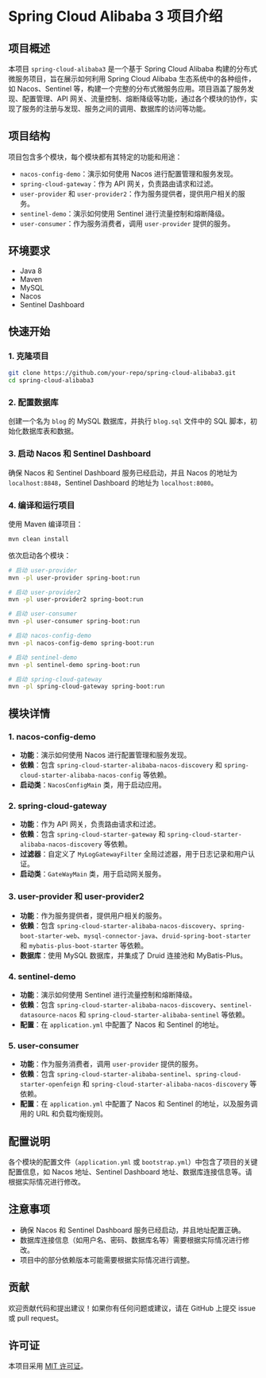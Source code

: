 # Spring Cloud Alibaba 3 项目介绍

## 项目概述
本项目 `spring-cloud-alibaba3` 是一个基于 Spring Cloud Alibaba 构建的分布式微服务项目，旨在展示如何利用 Spring Cloud Alibaba 生态系统中的各种组件，如 Nacos、Sentinel 等，构建一个完整的分布式微服务应用。项目涵盖了服务发现、配置管理、API 网关、流量控制、熔断降级等功能，通过各个模块的协作，实现了服务的注册与发现、服务之间的调用、数据库的访问等功能。

## 项目结构
项目包含多个模块，每个模块都有其特定的功能和用途：
- `nacos-config-demo`：演示如何使用 Nacos 进行配置管理和服务发现。
- `spring-cloud-gateway`：作为 API 网关，负责路由请求和过滤。
- `user-provider` 和 `user-provider2`：作为服务提供者，提供用户相关的服务。
- `sentinel-demo`：演示如何使用 Sentinel 进行流量控制和熔断降级。
- `user-consumer`：作为服务消费者，调用 `user-provider` 提供的服务。

## 环境要求
- Java 8
- Maven
- MySQL
- Nacos
- Sentinel Dashboard

## 快速开始

### 1. 克隆项目
```bash
git clone https://github.com/your-repo/spring-cloud-alibaba3.git
cd spring-cloud-alibaba3
```

### 2. 配置数据库
创建一个名为 `blog` 的 MySQL 数据库，并执行 `blog.sql` 文件中的 SQL 脚本，初始化数据库表和数据。

### 3. 启动 Nacos 和 Sentinel Dashboard
确保 Nacos 和 Sentinel Dashboard 服务已经启动，并且 Nacos 的地址为 `localhost:8848`，Sentinel Dashboard 的地址为 `localhost:8080`。

### 4. 编译和运行项目
使用 Maven 编译项目：
```bash
mvn clean install
```

依次启动各个模块：
```bash
# 启动 user-provider
mvn -pl user-provider spring-boot:run

# 启动 user-provider2
mvn -pl user-provider2 spring-boot:run

# 启动 user-consumer
mvn -pl user-consumer spring-boot:run

# 启动 nacos-config-demo
mvn -pl nacos-config-demo spring-boot:run

# 启动 sentinel-demo
mvn -pl sentinel-demo spring-boot:run

# 启动 spring-cloud-gateway
mvn -pl spring-cloud-gateway spring-boot:run
```

## 模块详情

### 1. nacos-config-demo
- **功能**：演示如何使用 Nacos 进行配置管理和服务发现。
- **依赖**：包含 `spring-cloud-starter-alibaba-nacos-discovery` 和 `spring-cloud-starter-alibaba-nacos-config` 等依赖。
- **启动类**：`NacosConfigMain` 类，用于启动应用。

### 2. spring-cloud-gateway
- **功能**：作为 API 网关，负责路由请求和过滤。
- **依赖**：包含 `spring-cloud-starter-gateway` 和 `spring-cloud-starter-alibaba-nacos-discovery` 等依赖。
- **过滤器**：自定义了 `MyLogGatewayFilter` 全局过滤器，用于日志记录和用户认证。
- **启动类**：`GateWayMain` 类，用于启动网关服务。

### 3. user-provider 和 user-provider2
- **功能**：作为服务提供者，提供用户相关的服务。
- **依赖**：包含 `spring-cloud-starter-alibaba-nacos-discovery`、`spring-boot-starter-web`、`mysql-connector-java`、`druid-spring-boot-starter` 和 `mybatis-plus-boot-starter` 等依赖。
- **数据库**：使用 MySQL 数据库，并集成了 Druid 连接池和 MyBatis-Plus。

### 4. sentinel-demo
- **功能**：演示如何使用 Sentinel 进行流量控制和熔断降级。
- **依赖**：包含 `spring-cloud-starter-alibaba-nacos-discovery`、`sentinel-datasource-nacos` 和 `spring-cloud-starter-alibaba-sentinel` 等依赖。
- **配置**：在 `application.yml` 中配置了 Nacos 和 Sentinel 的地址。

### 5. user-consumer
- **功能**：作为服务消费者，调用 `user-provider` 提供的服务。
- **依赖**：包含 `spring-cloud-starter-alibaba-sentinel`、`spring-cloud-starter-openfeign` 和 `spring-cloud-starter-alibaba-nacos-discovery` 等依赖。
- **配置**：在 `application.yml` 中配置了 Nacos 和 Sentinel 的地址，以及服务调用的 URL 和负载均衡规则。

## 配置说明
各个模块的配置文件（`application.yml` 或 `bootstrap.yml`）中包含了项目的关键配置信息，如 Nacos 地址、Sentinel Dashboard 地址、数据库连接信息等。请根据实际情况进行修改。

## 注意事项
- 确保 Nacos 和 Sentinel Dashboard 服务已经启动，并且地址配置正确。
- 数据库连接信息（如用户名、密码、数据库名等）需要根据实际情况进行修改。
- 项目中的部分依赖版本可能需要根据实际情况进行调整。

## 贡献
欢迎贡献代码和提出建议！如果你有任何问题或建议，请在 GitHub 上提交 issue 或 pull request。

## 许可证
本项目采用 [MIT 许可证](LICENSE)。

